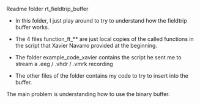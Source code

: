 Readme folder rt_fieldtrip_buffer

- In this folder, I just play around to try to understand how the fieldtrip buffer works.
- The 4 files function_ft_** are just local copies of the called functions in the script that Xavier Navarro provided at the beginning.


- The folder example_code_xavier contains the script he sent me to stream a .eeg / .vhdr / .vmrk recording
- The other files of the folder contains my code to try to insert into the buffer.

The main problem is understanding how to use the binary buffer.
